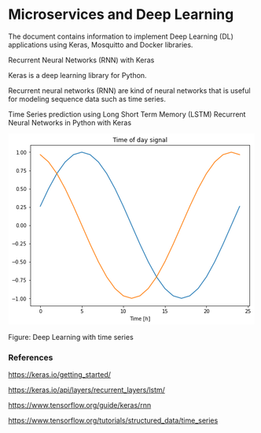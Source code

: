 # Microservices and Deep Learning

The document contains information to implement Deep Learning (DL) applications using Keras, Mosquitto and Docker libraries.

Recurrent Neural Networks (RNN) with Keras

Keras is a deep learning library for Python.

Recurrent neural networks (RNN) are kind of neural networks that is useful for modeling sequence data such as time series.

Time Series prediction using Long Short Term Memory (LSTM) Recurrent Neural Networks in Python with Keras

![alt text](https://github.com/jylhakos/miscellaneous/blob/main/DeepLearning/1.png?raw=true)

Figure: Deep Learning with time series

### References

https://keras.io/getting_started/

https://keras.io/api/layers/recurrent_layers/lstm/

https://www.tensorflow.org/guide/keras/rnn

https://www.tensorflow.org/tutorials/structured_data/time_series





